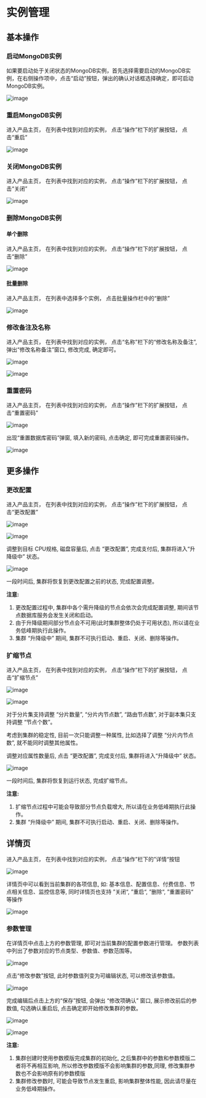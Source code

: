 # 实例管理

## 基本操作

### 启动MongoDB实例

如果要启动处于关闭状态的MongoDB实例，首先选择需要启动的MongoDB实例，在右侧操作项中，点击“启动”按钮，弹出的确认对话框选择确定，即可启动MongoDB实例。

![image](/images/manage/start.png)

### 重启MongoDB实例

进入产品主页， 在列表中找到对应的实例， 点击“操作”栏下的扩展按钮， 点击“重启”

![image](/images/manage/restart.png)

### 关闭MongoDB实例

进入产品主页， 在列表中找到对应的实例， 点击“操作”栏下的扩展按钮， 点击“关闭”

![image](/images/manage/close.png)

### 删除MongoDB实例

#### 单个删除
进入产品主页， 在列表中找到对应的实例， 点击“操作”栏下的扩展按钮， 点击“删除”

![image](/images/manage/delete.png)

#### 批量删除

进入产品主页， 在列表中选择多个实例， 点击批量操作栏中的“删除”

![image](/images/manage/batch_delete.png)

### 修改备注及名称

进入产品主页， 在列表中找到对应的实例， 点击“名称”栏下的“修改名称及备注”, 弹出“修改名称备注”窗口, 修改完成, 确定即可。

![image](/images/manage/name_remark.png)

![image](/images/manage/name_remark_2.png)

### 重置密码

进入产品主页， 在列表中找到对应的实例， 点击“操作”栏下的扩展按钮， 点击“重置密码”

![image](/images/manage/password.png)

出现“重置数据库密码”弹窗, 填入新的密码, 点击确定, 即可完成重置密码操作。

![image](/images/manage/password_2.png)

## 更多操作

### 更改配置

进入产品主页， 在列表中找到对应的实例， 点击“操作”栏下的扩展按钮， 点击“更改配置”

![image](/images/manage/spec.png)

![image](/images/manage/spec_2.png)

调整到目标 CPU规格, 磁盘容量后, 点击 “更改配置”, 完成支付后, 集群将进入“升降级中” 状态。

![image](/images/manage/upgrade.png)

一段时间后, 集群将恢复到更改配置之前的状态, 完成配置调整。

**注意:**

1. 更改配置过程中, 集群中各个需升降级的节点会依次会完成配置调整, 期间该节点数据库服务会发生关闭和启动。
2. 由于升降级期间部分节点会不可用(此时集群整体仍处于可用状态), 所以请在业务低峰期执行此操作。
3. 集群 “升降级中” 期间, 集群不可执行启动、重启、关闭、删除等操作。

### 扩缩节点

进入产品主页， 在列表中找到对应的实例， 点击“操作”栏下的扩展按钮， 点击“扩缩节点”

![image](/images/manage/scale.png)

![image](/images/manage/scale_2.png)

对于分片集支持调整 “分片数量”, “分片内节点数”, “路由节点数”, 对于副本集只支持调整 “节点个数”。

考虑到集群的稳定性, 目前一次只能调整一种属性, 比如选择了调整 “分片内节点数”, 就不能同时调整其他属性。

调整对应属性数量后, 点击 “更改配置”, 完成支付后, 集群将进入“升降级中” 状态。

![image](/images/manage/upgrade.png)

一段时间后, 集群将恢复到运行状态, 完成扩缩节点。

**注意:**

1. 扩缩节点过程中可能会导致部分节点负载增大, 所以请在业务低峰期执行此操作。
2. 集群 “升降级中” 期间, 集群不可执行启动、重启、关闭、删除等操作。

## 详情页

进入产品主页， 在列表中找到对应的实例， 点击“操作”栏下的”详情“按钮

![image](/images/manage/detail.png)

详情页中可以看到当前集群的各项信息, 如: 基本信息、配置信息、付费信息、节点相关信息、监控信息等,
同时详情页也支持 ”关闭“, ”重启“, ”删除“, ”重置密码“ 等操作

![image](/images/manage/detail_2.png)

### 参数管理

在详情页中点击上方的参数管理, 即可对当前集群的配置参数进行管理。
参数列表中列出了参数对应的节点类型、参数值、参数范围等。

![image](/images/manage/config_1.png)

点击“修改参数”按钮, 此时参数值列变为可编辑状态, 可以修改该参数值。

![image](/images/manage/config_2.png)

完成编辑后点击上方的“保存”按钮, 会弹出 “修改项确认” 窗口, 展示修改前后的参数值, 勾选确认重启后, 点击确定即开始修改集群的参数。

![image](/images/manage/config_3.png)

![image](/images/manage/config_4.png)

**注意:**

1. 集群创建时使用参数模版完成集群的初始化, 之后集群中的参数和参数模版二者将不再相互影响, 
所以修改参数模版不会影响集群的参数,同理, 修改集群参数也不会影响原有的参数模版
2. 集群修改参数时, 可能会导致节点发生重启, 影响集群整体性能, 因此请尽量在业务低峰期操作。




